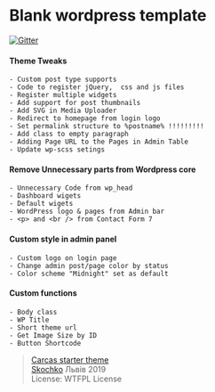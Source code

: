 # Blank wordpress template
[![Gitter](https://badges.gitter.im/Join%20Chat.svg)](https://gitter.im/vskochko/carcas?utm_source=badge&utm_medium=badge&utm_campaign=pr-badge&utm_content=body_badge)
#### Theme Tweaks
```
- Custom post type supports
- Code to register jQuery,  css and js files
- Register multiple widgets
- Add support for post thumbnails
- Add SVG in Media Uploader
- Redirect to homepage from login logo
- Set permalink structure to %postname% !!!!!!!!!
- Add class to empty paragraph
- Adding Page URL to the Pages in Admin Table
- Update wp-scss setings
```
#### Remove Unnecessary parts from Wordpress core
```
- Unnecessary Code from wp_head
- Dashboard wigets
- Default wigets
- WordPress logo & pages from Admin bar
- <p> and <br /> from Contact Form 7
```
#### Custom style in admin panel
```
- Custom logo on login page
- Change admin post/page color by status
- Color scheme "Midnight" set as default
```
#### Custom functions
```
- Body class
- WP Title
- Short theme url
- Get Image Size by ID
- Button Shortcode
```

>  [Carcas starter theme](https://github.com/vskochko/carcas) <br />  [Skochko](https://www.facebook.com/skochko)  Львів 2019 <br />  License: WTFPL License
